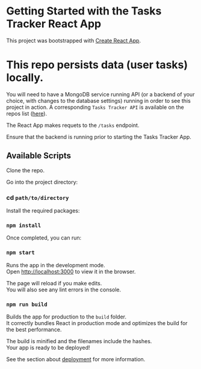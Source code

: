 # Getting Started with the Tasks Tracker React App

This project was bootstrapped with [Create React App](https://github.com/facebook/create-react-app).

# This repo persists data (user tasks) locally.

You will need to have a MongoDB service running API (or a backend of your choice, with changes to the database settings) running in order to see this project in action. A corresponding `Tasks Tracker API` is available on the repos list ([here](https://github.com/lebusa/task-tracker-api/tree/master)). 
                         
The React App makes requets to the `/tasks` endpoint.

Ensure that the backend is running prior to starting the Tasks Tracker App.

## Available Scripts
Clone the repo.

Go into the project directory:

### cd `path/to/directory`

Install the required packages:

### `npm install`

Once completed, you can run:

### `npm start`

Runs the app in the development mode.\
Open [http://localhost:3000](http://localhost:3000) to view it in the browser.

The page will reload if you make edits.\
You will also see any lint errors in the console.

### `npm run build`

Builds the app for production to the `build` folder.\
It correctly bundles React in production mode and optimizes the build for the best performance.

The build is minified and the filenames include the hashes.\
Your app is ready to be deployed!

See the section about [deployment](https://facebook.github.io/create-react-app/docs/deployment) for more information.

